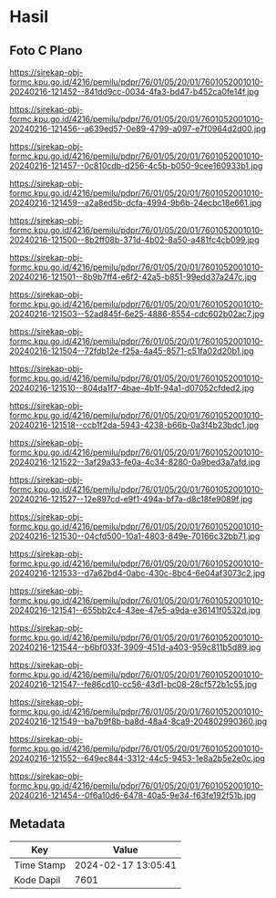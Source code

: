 # Hasil

## Foto C Plano

https://sirekap-obj-formc.kpu.go.id/4216/pemilu/pdpr/76/01/05/20/01/7601052001010-20240216-121452--841dd9cc-0034-4fa3-bd47-b452ca0fe14f.jpg

https://sirekap-obj-formc.kpu.go.id/4216/pemilu/pdpr/76/01/05/20/01/7601052001010-20240216-121456--a639ed57-0e89-4799-a097-e7f0964d2d00.jpg

https://sirekap-obj-formc.kpu.go.id/4216/pemilu/pdpr/76/01/05/20/01/7601052001010-20240216-121457--0c810cdb-d256-4c5b-b050-9cee160933b1.jpg

https://sirekap-obj-formc.kpu.go.id/4216/pemilu/pdpr/76/01/05/20/01/7601052001010-20240216-121459--a2a8ed5b-dcfa-4994-9b6b-24ecbc18e661.jpg

https://sirekap-obj-formc.kpu.go.id/4216/pemilu/pdpr/76/01/05/20/01/7601052001010-20240216-121500--8b2ff08b-371d-4b02-8a50-a481fc4cb099.jpg

https://sirekap-obj-formc.kpu.go.id/4216/pemilu/pdpr/76/01/05/20/01/7601052001010-20240216-121501--8b9b7ff4-e6f2-42a5-b851-99edd37a247c.jpg

https://sirekap-obj-formc.kpu.go.id/4216/pemilu/pdpr/76/01/05/20/01/7601052001010-20240216-121503--52ad845f-6e25-4886-8554-cdc602b02ac7.jpg

https://sirekap-obj-formc.kpu.go.id/4216/pemilu/pdpr/76/01/05/20/01/7601052001010-20240216-121504--72fdb12e-f25a-4a45-8571-c51fa02d20b1.jpg

https://sirekap-obj-formc.kpu.go.id/4216/pemilu/pdpr/76/01/05/20/01/7601052001010-20240216-121510--804da1f7-4bae-4b1f-94a1-d07052cfded2.jpg

https://sirekap-obj-formc.kpu.go.id/4216/pemilu/pdpr/76/01/05/20/01/7601052001010-20240216-121518--ccb1f2da-5943-4238-b66b-0a3f4b23bdc1.jpg

https://sirekap-obj-formc.kpu.go.id/4216/pemilu/pdpr/76/01/05/20/01/7601052001010-20240216-121522--3af29a33-fe0a-4c34-8280-0a9bed3a7afd.jpg

https://sirekap-obj-formc.kpu.go.id/4216/pemilu/pdpr/76/01/05/20/01/7601052001010-20240216-121527--12e897cd-e9f1-494a-bf7a-d8c18fe9089f.jpg

https://sirekap-obj-formc.kpu.go.id/4216/pemilu/pdpr/76/01/05/20/01/7601052001010-20240216-121530--04cfd500-10a1-4803-849e-70166c32bb71.jpg

https://sirekap-obj-formc.kpu.go.id/4216/pemilu/pdpr/76/01/05/20/01/7601052001010-20240216-121533--d7a62bd4-0abc-430c-8bc4-6e04af3073c2.jpg

https://sirekap-obj-formc.kpu.go.id/4216/pemilu/pdpr/76/01/05/20/01/7601052001010-20240216-121541--655bb2c4-43ee-47e5-a9da-e36141f0532d.jpg

https://sirekap-obj-formc.kpu.go.id/4216/pemilu/pdpr/76/01/05/20/01/7601052001010-20240216-121544--b6bf033f-3909-451d-a403-959c811b5d89.jpg

https://sirekap-obj-formc.kpu.go.id/4216/pemilu/pdpr/76/01/05/20/01/7601052001010-20240216-121547--fe86cd10-cc56-43d1-bc08-28cf572b1c55.jpg

https://sirekap-obj-formc.kpu.go.id/4216/pemilu/pdpr/76/01/05/20/01/7601052001010-20240216-121549--ba7b9f8b-ba8d-48a4-8ca9-204802990360.jpg

https://sirekap-obj-formc.kpu.go.id/4216/pemilu/pdpr/76/01/05/20/01/7601052001010-20240216-121552--649ec844-3312-44c5-9453-1e8a2b5e2e0c.jpg

https://sirekap-obj-formc.kpu.go.id/4216/pemilu/pdpr/76/01/05/20/01/7601052001010-20240216-121454--0f6a10d6-6478-40a5-9e34-f63fe192f51b.jpg


## Metadata

| Key        | Value               |
| ---------- | ------------------- |
| Time Stamp | 2024-02-17 13:05:41 |
| Kode Dapil | 7601                |



